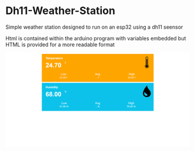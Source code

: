 # Dh11-Weather-Station
Simple weather station designed to run on an esp32 using a dh11 seensor

Html is contained within the arduino program with variables embedded but HTML is provided for a more readable format

<img src="https://github.com/MaxHerbs/Dh11-Weather-Station/blob/master/Website.png">
